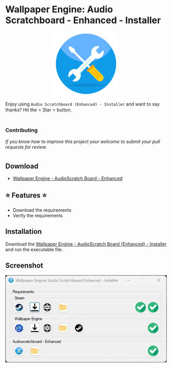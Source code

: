 # Wallpaper Engine: Audio Scratchboard - Enhanced - Installer

<p align="center">
<img src="WallpaperEngineAudioScratchboardEnhancedInstaller\Resources\Logo.png" alt="Preview" width="200" />
<p>

Enjoy using ```Audio Scratchboard (Enhanced) - Installer``` and want to say thanks? Hit the ⭐️ Star ⭐️ button.

#
### Contributing
*If you know how to improve this project your welcome to submit your pull requests for review.*
#

## Download
- [Wallpaper Engine - AudioScratch Board - Enhanced](https://github.com/DivineBytes/AudioScratchboardEnhanced/archive/refs/heads/master.zip)

## ⭐ Features ⭐
- Download the requirements
- Verify the requirements

## Installation
Download the [Wallpaper Engine - AudioScratch Board (Enhanced) - Installer](https://github.com/DivineBytes/AudioScratchboardEnhanced/archive/refs/heads/master.zip) and run the executable file.

## Screenshot

<p align="center">
<img src="WallpaperEngineAudioScratchboardEnhancedInstaller\Resources\Screenshot0.jpg" alt="Screenshot 0" width="600" />
<p>